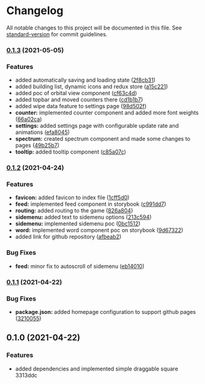 # Changelog

All notable changes to this project will be documented in this file. See [standard-version](https://github.com/conventional-changelog/standard-version) for commit guidelines.

### [0.1.3](https://github.com/graphnode/shard/compare/v0.1.2...v0.1.3) (2021-05-05)


### Features

* added automatically saving and loading state ([2f8cb31](https://github.com/graphnode/shard/commit/2f8cb31504fb56ed18ed2a1bed7f96073cf370e9))
* added building list, dynamic icons and redux store ([a15c221](https://github.com/graphnode/shard/commit/a15c2214579e9fbeaa6c3e76252f516a4fa1d43b))
* added poc of orbital view component ([cf63c4d](https://github.com/graphnode/shard/commit/cf63c4d19c816d723d38875031ec74014a2fd8e1))
* added topbar and moved counters there ([cd1b1b7](https://github.com/graphnode/shard/commit/cd1b1b7db775873aee9cffe76b02cc9d3a237a5e))
* added wipe data feature to settings page ([98d502f](https://github.com/graphnode/shard/commit/98d502f05a38a8a2a9e888db7eed3027b1df0399))
* **counter:** implemented counter component and added more font weights ([66a02ca](https://github.com/graphnode/shard/commit/66a02ca4ab3d1daba486f64490fe24520939a4b7))
* **settings:** added settings page with configurable update rate and animations ([efa8045](https://github.com/graphnode/shard/commit/efa80451660117adf39b7cdb283de6523afa53c5))
* **spectrum:** created spectrum component and made some changes to pages ([49b25b7](https://github.com/graphnode/shard/commit/49b25b74d98a8b5d956f484daa4b0511363507e1))
* **tooltip:** added tooltip component ([c85a07c](https://github.com/graphnode/shard/commit/c85a07c2f38081785af779ca922768eb4dd43c18))

### [0.1.2](https://github.com/graphnode/shard/compare/v0.1.1...v0.1.2) (2021-04-24)


### Features

* **favicon:** added favicon to index file ([1cff5d0](https://github.com/graphnode/shard/commit/1cff5d06046be55e23a91c6e9dc2d84c2dfbf3d7))
* **feed:** implemented feed component in storybook ([c991dd7](https://github.com/graphnode/shard/commit/c991dd71bad2ca8f2a239983f9a7b676161bab0b))
* **routing:** added routing to the game ([826a804](https://github.com/graphnode/shard/commit/826a8048a144223e9165455edf44d3beacca7caa))
* **sidemenu:** added text to sidemenu options ([213c594](https://github.com/graphnode/shard/commit/213c5943bd70a29c3fd29f1f6a7b791b6b2aa06a))
* **sidemenu:** implemented sidemenu poc ([0bc1512](https://github.com/graphnode/shard/commit/0bc15124ab70552208788e25d8d06fa004e7d5df))
* **word:** implemented word component poc on storybook ([9d67322](https://github.com/graphnode/shard/commit/9d6732240866d094442227ed73b526df54eb09aa))
* added link for github repository ([afbeab2](https://github.com/graphnode/shard/commit/afbeab2d69fe2e4ddc629d9b3414449b108063ad))


### Bug Fixes

* **feed:** minor fix to autoscroll of sidemenu ([eb14010](https://github.com/graphnode/shard/commit/eb14010dffc1169bde6155b0ce6c0c034d2fecb3))

### [0.1.1](https://github.com/graphnode/shard/compare/v0.1.0...v0.1.1) (2021-04-22)


### Bug Fixes

* **package.json:** added homepage configuration to support github pages ([3210055](https://github.com/graphnode/shard/commit/3210055c5a5541e1278cc1d47e0e3b61c78bea08))

## 0.1.0 (2021-04-22)


### Features

* added dependencies and implemented simple draggable square 3313ddc
